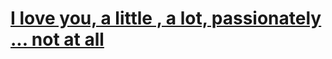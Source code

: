 # [I love you,  a little ,  a lot,  passionately ... not at all](https://www.codewars.com/kata/57f24e6a18e9fad8eb000296)
